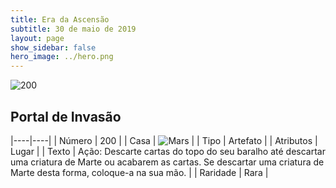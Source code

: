 ```yaml
---
title: Era da Ascensão
subtitle: 30 de maio de 2019
layout: page
show_sidebar: false
hero_image: ../hero.png
---
```


![200](https://cdn.keyforgegame.com/media/card_front/pt/435_200_CMC6PGCJCCV4_pt.png)

## Portal de Invasão

|----|----|
| Número | 200 |
| Casa | ![Mars](https://archonarcana.com/images/thumb/d/de/Mars.png/22px-Mars.png "Marte") |
| Tipo | Artefato |
| Atributos | Lugar |
| Texto | Ação: Descarte cartas do topo do seu baralho até descartar uma criatura de Marte ou acabarem as cartas. Se descartar uma criatura de Marte desta forma, coloque-a na sua mão. |
| Raridade | Rara |
